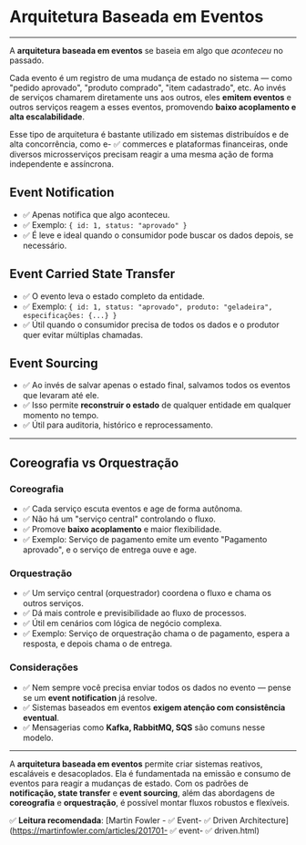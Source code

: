 # Arquitetura Baseada em Eventos

---

A **arquitetura baseada em eventos** se baseia em algo que _aconteceu_ no passado.

Cada evento é um registro de uma mudança de estado no sistema — como "pedido aprovado", "produto comprado", "item cadastrado", etc. Ao invés de serviços chamarem diretamente uns aos outros, eles **emitem eventos** e outros serviços reagem a esses eventos, promovendo **baixo acoplamento e alta escalabilidade**.

Esse tipo de arquitetura é bastante utilizado em sistemas distribuídos e de alta concorrência, como e- ✅ commerces e plataformas financeiras, onde diversos microsserviços precisam reagir a uma mesma ação de forma independente e assíncrona.

## Event Notification

- ✅ Apenas notifica que algo aconteceu.
- ✅ Exemplo: `{ id: 1, status: "aprovado" }`
- ✅ É leve e ideal quando o consumidor pode buscar os dados depois, se necessário.

## Event Carried State Transfer

- ✅ O evento leva o estado completo da entidade.
- ✅ Exemplo: `{ id: 1, status: "aprovado", produto: "geladeira", especificações: {...} }`
- ✅ Útil quando o consumidor precisa de todos os dados e o produtor quer evitar múltiplas chamadas.

## Event Sourcing

- ✅ Ao invés de salvar apenas o estado final, salvamos todos os eventos que levaram até ele.
- ✅ Isso permite **reconstruir o estado** de qualquer entidade em qualquer momento no tempo.
- ✅ Útil para auditoria, histórico e reprocessamento.

---

## Coreografia vs Orquestração

### Coreografia

- ✅ Cada serviço escuta eventos e age de forma autônoma.
- ✅ Não há um "serviço central" controlando o fluxo.
- ✅ Promove **baixo acoplamento** e maior flexibilidade.
- ✅ Exemplo: Serviço de pagamento emite um evento "Pagamento aprovado", e o serviço de entrega ouve e age.

### Orquestração

- ✅ Um serviço central (orquestrador) coordena o fluxo e chama os outros serviços.
- ✅ Dá mais controle e previsibilidade ao fluxo de processos.
- ✅ Útil em cenários com lógica de negócio complexa.
- ✅ Exemplo: Serviço de orquestração chama o de pagamento, espera a resposta, e depois chama o de entrega.

### Considerações

- ✅ Nem sempre você precisa enviar todos os dados no evento — pense se um **event notification** já resolve.
- ✅ Sistemas baseados em eventos **exigem atenção com consistência eventual**.
- ✅ Mensagerias como **Kafka, RabbitMQ, SQS** são comuns nesse modelo.

---

A **arquitetura baseada em eventos** permite criar sistemas reativos, escaláveis e desacoplados. Ela é fundamentada na emissão e consumo de eventos para reagir a mudanças de estado. Com os padrões de **notificação, state transfer** e **event sourcing**, além das abordagens de **coreografia** e **orquestração**, é possível montar fluxos robustos e flexíveis.

✅ **Leitura recomendada**: [Martin Fowler - ✅ Event- ✅ Driven Architecture](https://martinfowler.com/articles/201701- ✅ event- ✅ driven.html)
